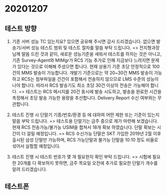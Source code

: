 # 20201207
## 테스트 방향
1. 기존 서버 성능 TC 있는지요? 있으면 공유해 주시면 감사 드리겠습니다.
없으면 발송기/서버 성능 테스트 범위 및 테스트 절차를 말씀 부탁 드립니다.
=>  전지형과장님께 말씀 드린 것과 같이, 새로운 성능기준을 세워서 테스트를 하자는 것은 아니고, 기존 Survey-Agent와 MtMgr가 RCS 기능 추가로 인해 지금보다 느려지면 문제가 있다는 것으로 이해해 주셨으면 합니다. 현재 상용기 기준 초당 안정적으로 100건의 MMS 발송이 가능합니다. 개발기 기준으로는 약 20~30건 MMS 발송이 가능하고 RCS는 첨부파일을 건건이 포함해서 전송하지 않으므로 LMS 수준의 성능이 나야 합니다. 따라서 RCS 발송기도 최소 초당 30건 이상의 전송은 가능해야 합니다.
=> 테스트는 RCS 메시지를 20건 동시에 발송 시도하고, 발송을 완료한 시간을 측정해서 초당 발송 가능한 용량을 추산합니다. Delivery Report 수신 여부와는 무관합니다.

2. 테스트 진행 시 단말기 기종/번호/환경 등 에 대하여 어떤 제한 또는 기준이 있는지 말씀 부탁 드립니다.
=> 테스트용 단말기는 금주 중으로 제가 마련해 보겠습니다. 현재 RCS 전송가능/불가능 USIM을 합쳐서 18개 확보 하였습니다. 단말 확보는 시간이 더 걸릴 예정입니다.
=> RCS 수신가능 단말은 SKT 가입한 2019년 2월 이후 출시된 삼성 단말만 가능하며, RCS 가능단말과 불가능 단말을 10:10 정도 비율로 섞어서 실험할 예정입니다.

3. 테스트 진행 시 테스트 번호가 몇 개 필요한지 확인 부탁 드립니다.
=> 시험에 필요한 20개를 다 확보하지 못하면, 금주 목요일 오전에 추가로 필요한 단말기 개수를 알려 드리겠습니다.

## 테스트폰
